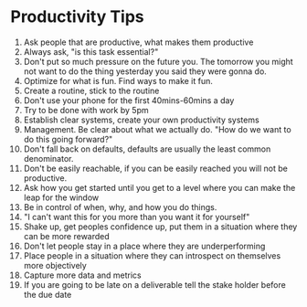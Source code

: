 # Productivity Tips

1. Ask people that are productive, what makes them productive
2. Always ask, "is this task essential?"
3. Don't put so much pressure on the future you.  The tomorrow you might not want to do the thing yesterday you said they were gonna do.
4. Optimize for what is fun.  Find ways to make it fun.
5. Create a routine, stick to the routine
6. Don't use your phone for the first 40mins-60mins a day
7. Try to be done with work by 5pm
8. Establish clear systems, create your own productivity systems
9. Management. Be clear about what we actually do. "How do we want to do this going forward?"
10. Don't fall back on defaults, defaults are usually the least common denominator. 
11. Don't be easily reachable, if you can be easily reached you will not be productive.
12. Ask how you get started until you get to a level where you can make the leap for the window
13. Be in control of when, why, and how you do things.
14. "I can't want this for you more than you want it for yourself"
15. Shake up, get peoples confidence up, put them in a situation where they can be more rewarded
16. Don't let people stay in a place where they are underperforming
17. Place people in a situation where they can introspect on themselves more objectively
18. Capture more data and metrics
19. If you are going to be late on a deliverable tell the stake holder before the due date
